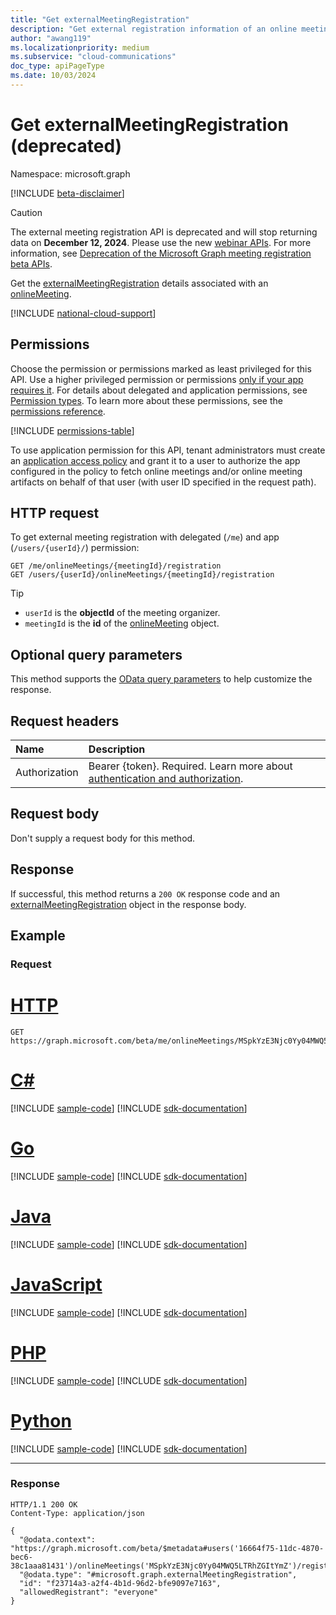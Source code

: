 ```yaml
---
title: "Get externalMeetingRegistration"
description: "Get external registration information of an online meeting."
author: "awang119"
ms.localizationpriority: medium
ms.subservice: "cloud-communications"
doc_type: apiPageType
ms.date: 10/03/2024
---
```


# Get externalMeetingRegistration (deprecated)

Namespace: microsoft.graph

[!INCLUDE [beta-disclaimer](../../includes/beta-disclaimer.md)]

> [!CAUTION]
> The external meeting registration API is deprecated and will stop returning data on **December 12, 2024**. Please use the new [webinar APIs](../resources/virtualeventwebinar.md). For more information, see [Deprecation of the Microsoft Graph meeting registration beta APIs](https://devblogs.microsoft.com/microsoft365dev/deprecation-of-the-microsoft-graph-meeting-registration-beta-apis/). 

Get the [externalMeetingRegistration](../resources/externalmeetingregistration.md) details associated with an [onlineMeeting](../resources/onlinemeeting.md).

[!INCLUDE [national-cloud-support](../../includes/global-only.md)]

## Permissions

Choose the permission or permissions marked as least privileged for this API. Use a higher privileged permission or permissions [only if your app requires it](/graph/permissions-overview#best-practices-for-using-microsoft-graph-permissions). For details about delegated and application permissions, see [Permission types](/graph/permissions-overview#permission-types). To learn more about these permissions, see the [permissions reference](/graph/permissions-reference).

<!-- { "blockType": "permissions", "name": "externalmeetingregistration_get" } -->
[!INCLUDE [permissions-table](../includes/permissions/externalmeetingregistration-get-permissions.md)]

To use application permission for this API, tenant administrators must create an [application access policy](/graph/cloud-communication-online-meeting-application-access-policy) and grant it to a user to authorize the app configured in the policy to fetch online meetings and/or online meeting artifacts on behalf of that user (with user ID specified in the request path).

## HTTP request

To get external meeting registration with delegated (`/me`) and app (`/users/{userId}/`) permission:

<!-- { "blockType": "ignored" } -->
```http
GET /me/onlineMeetings/{meetingId}/registration
GET /users/{userId}/onlineMeetings/{meetingId}/registration
```

> [!TIP]
>
>- `userId` is the **objectId** of the meeting organizer.
>- `meetingId` is the **id** of the [onlineMeeting](../resources/onlinemeeting.md) object.

## Optional query parameters

This method supports the [OData query parameters](/graph/query-parameters) to help customize the response.

## Request headers

| Name            | Description               |
| :-------------- | :------------------------ |
|Authorization|Bearer {token}. Required. Learn more about [authentication and authorization](/graph/auth/auth-concepts).|

## Request body

Don't supply a request body for this method.

## Response

If successful, this method returns a `200 OK` response code and an [externalMeetingRegistration](../resources/externalmeetingregistration.md) object in the response body.

## Example

### Request


# [HTTP](#tab/http)
<!-- {
  "blockType": "request",
  "name": "get-externalregistration",
  "sampleKeys": ["MSpkYzE3Njc0Yy04MWQ5LTRhZGItYmZ"]
}-->

```msgraph-interactive
GET https://graph.microsoft.com/beta/me/onlineMeetings/MSpkYzE3Njc0Yy04MWQ5LTRhZGItYmZ/registration
```

# [C#](#tab/csharp)
[!INCLUDE [sample-code](../includes/snippets/csharp/get-externalregistration-csharp-snippets.md)]
[!INCLUDE [sdk-documentation](../includes/snippets/snippets-sdk-documentation-link.md)]

# [Go](#tab/go)
[!INCLUDE [sample-code](../includes/snippets/go/get-externalregistration-go-snippets.md)]
[!INCLUDE [sdk-documentation](../includes/snippets/snippets-sdk-documentation-link.md)]

# [Java](#tab/java)
[!INCLUDE [sample-code](../includes/snippets/java/get-externalregistration-java-snippets.md)]
[!INCLUDE [sdk-documentation](../includes/snippets/snippets-sdk-documentation-link.md)]

# [JavaScript](#tab/javascript)
[!INCLUDE [sample-code](../includes/snippets/javascript/get-externalregistration-javascript-snippets.md)]
[!INCLUDE [sdk-documentation](../includes/snippets/snippets-sdk-documentation-link.md)]

# [PHP](#tab/php)
[!INCLUDE [sample-code](../includes/snippets/php/get-externalregistration-php-snippets.md)]
[!INCLUDE [sdk-documentation](../includes/snippets/snippets-sdk-documentation-link.md)]

# [Python](#tab/python)
[!INCLUDE [sample-code](../includes/snippets/python/get-externalregistration-python-snippets.md)]
[!INCLUDE [sdk-documentation](../includes/snippets/snippets-sdk-documentation-link.md)]

---

### Response

<!-- {
  "blockType": "response",
  "name": "get-externalregistration",
  "truncated": true,
  "@odata.type": "microsoft.graph.externalMeetingRegistration"
}-->

```http
HTTP/1.1 200 OK
Content-Type: application/json

{
  "@odata.context": "https://graph.microsoft.com/beta/$metadata#users('16664f75-11dc-4870-bec6-38c1aaa81431')/onlineMeetings('MSpkYzE3Njc0Yy04MWQ5LTRhZGItYmZ')/registration/$entity",
  "@odata.type": "#microsoft.graph.externalMeetingRegistration",
  "id": "f23714a3-a2f4-4b1d-96d2-bfe9097e7163",
  "allowedRegistrant": "everyone"
}
```
